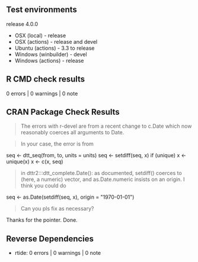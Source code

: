 ## Test environments

release 4.0.0

* OSX (local) - release
* OSX (actions) - release and devel
* Ubuntu (actions) - 3.3 to release
* Windows (winbuilder) - devel
* Windows (actions) - release

## R CMD check results

0 errors | 0 warnings | 0 note

## CRAN Package Check Results

> The errors with r-devel are from a recent change to c.Date which now
reasonably coerces all arguments to Date.

> In your case, the error is from

   seq <- dtt_seq(from, to, units = units)
   seq <- setdiff(seq, x)
   if (unique) 
       x <- unique(x)
   x <- c(x, seq)

> in dttr2:::dtt_complete.Date(): as documented, setdiff() coerces to
(here, a numeric) vector, and as.Date.numeric insists on an origin.  I
think you could do

   seq <- as.Date(setdiff(seq, x), origin = "1970-01-01")

> Can you pls fix as necessary?

Thanks for the pointer. Done.

## Reverse Dependencies

- rtide: 0 errors | 0 warnings | 0 note
